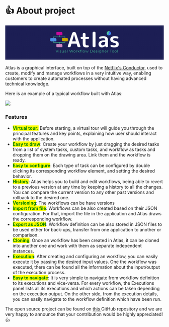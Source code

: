 # 👍 About project

![](../react-ui/src/assets/img/LogoAtlas.png)

Atlas is a graphical interface, built on top of the [Netflix's Conductor](https://netflix.github.io/conductor/), used to create, modify and manage workflows in a very intuitive way, enabling customers to create automated processes without having advanced technical knowledge.

Here is an example of a typical workflow built with Atlas:

![](.gitbook/assets/wf\_example.png)

### Features

* <mark style="color:green;">**Virtual tour:**</mark> Before starting, a virtual tour will guide you through the principal features and key points, explaining how user should interact with the application.&#x20;
* <mark style="color:green;">**Easy to draw**</mark>: Create your workflow by just dragging the desired tasks from a list of system tasks, custom tasks, and workflow as tasks and dropping them on the drawing area. Link them and the workflow is ready.
* <mark style="color:green;">**Easy to configure**</mark>: Each type of task can be configured by double clicking its corresponding workflow element, and setting the desired behavior.&#x20;
* <mark style="color:green;">**History**</mark>: Atlas helps you to build and edit workflows, being able to revert to a previous version at any time by keeping a history to all the changes. You can compare the current version to any other past versions and rollback to the desired one.
* <mark style="color:green;">**Versioning**</mark>: The workflows can be have versions
* <mark style="color:green;">**Import from file**</mark>: Workflows can be also created based on their JSON configuration. For that, import the file in the application and Atlas draws the corresponding workflow.&#x20;
* <mark style="color:green;">**Export as JSON**</mark>: Workflow definition can be also stored in JSON files to be used either for back-ups, transfer from one application to another or comparison.&#x20;
* <mark style="color:green;">**Cloning**</mark>: Once an workflow has been created in Atlas, it can be cloned into another one and work with them as separate independent instances.
* <mark style="color:green;">**Execution**</mark>: After creating and configuring an workflow, you can easily execute it by passing the desired input values. One the workflow was executed, there can be found all the information about the input/output of the execution process.&#x20;
* <mark style="color:green;">**Easy to navigate**</mark>: It is very simple to navigate from workflow definition to its executions and vice-versa. For every workflow, the Executions panel lists all its executions and which actions can be taken depending on the execution output. On the other side, from the execution details, you can easily navigate to the workflow definition which have been run.

The open source project can be found on [this ](https://github.com/osstotalsoft/atlas)GitHub repository and we are very happy to announce that your contribution would be highly appreciated!  :thumbsup:
